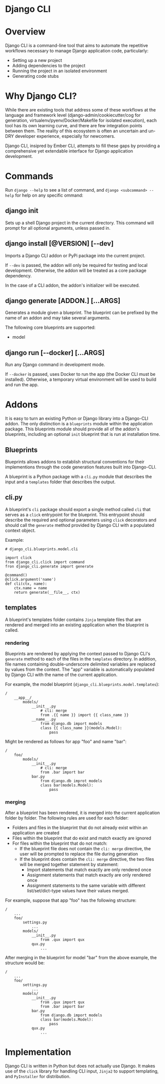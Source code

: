 Django CLI
==========

# Overview

Django CLI is a command-line tool that aims to automate the repetitive workflows necessary
to manage Django application code, particularly:

* Setting up a new project 
* Adding dependencies to the project
* Running the project in an isolated environment
* Generating code stubs

# Why Django CLI?

While there are existing tools that address some of these workflows at the language and framework level
(django-admin/cookiecutter/cog for generation, virtualenv/pyenv/Docker/Makefile for isolated execution),
each tool has its own learning curve, and there are few integration points between them.
The reality of this ecosystem is often an uncertain and un-DRY developer experience, especially
for newcomers. 

Django CLI, insipred by Ember CLI, attempts to fill these gaps by providing a comprehensive yet extendable
interface for Django application development.

# Commands

Run `django --help` to see a list of command, and `django <subcommand> --help` for help on any specific ommand:

## django init

Sets up a shell Django project in the current directory.
This command will prompt for all optional arguments, unless passed in.

## django install <ADDON>[@VERSION] [--dev]

Imports a Django CLI addon or PyPi package into the current project.

If `--dev` is passed, the addon will only be required for testing and local development.
Otherwise, the addon will be treated as a core package dependency.

In the case of a CLI addon, the addon's initializer will be executed.

## django generate [ADDON.]<BLUEPRINT> [...ARGS]

Generates a module given a blueprint. The blueprint can be prefixed by the name
of an addon and may take several arguments.

The following core blueprints are supported:

* model

## django run <COMMAND> [--docker] [...ARGS]

Run any Django command in development mode.

If `--docker` is passed, uses Docker to run the app (the Docker CLI must be installed).
Otherwise, a temporary virtual environment will be used to build and run the app.

# Addons

It is easy to turn an existing Python or Django library into a Django-CLI addon.
The only distinction is a `blueprints` module within the application package.
This blueprints module should provide all of the addon's blueprints, including an optional
`init` blueprint that is run at installation time.

## Blueprints

Blueprints allows addons to establish structural conventions for
their implementions through the code generation features built into Django-CLI.

A blueprint is a Python package with a `cli.py` module that describes the input
and a `templates` folder that describes the output.

## cli.py

A blueprint's `cli` package should export a single method called `cli` that serves as a `click`
entrypoint for the blueprint. This entrypoint should describe the required and optional parameters using
`click` decorators and should call the `generate` method provided by Django CLI with a
populated context object.

Example:

```
# django_cli.blueprints.model.cli

import click
from django_cli.click import command
fron django_cli.generate import generate

@command()
@click.argument('name')
def cli(ctx, name):
    ctx.name = name
    return generate(__file__, ctx)
```

## templates

A blueprint's templates folder contains `Jinja` template files that are rendered and merged into an existing
application when the blueprint is called.

### rendering

Blueprints are rendered by applying the context passed to Django CLI's `generate` method to each of the files
in the `templates` directory. In addition, file names containing double-underscore delimited variables are replaced by values
from the context. The "app" variable is automatically populated by Django CLI with the name of the current application.

For example, the model blueprint (`django_cli.blueprints.model.templates`):
```
/
    __app__/
        models/
            __init__.py
                # cli: merge
                from .{{ name }} import {{ class_name }}
            __name__.py
                from django.db import models
                class {{ class_name }}(models.Model):
                    pass
```

Might be rendered as follows for app "foo" and name "bar":

```
/
    foo/
        models/
            __init__.py
                # cli: merge
                from .bar import bar
            bar.py
                from django.db improt models
                class bar(models.Model):
                    pass
```

### merging

After a blueprint has been rendered, it is merged into the current application folder by folder.
The following rules are used for each folder:

* Folders and files in the blueprint that do not already exist within an application are created
* Files within the blueprint that do exist and match exactly are ignored
* For files within the blueprint that do not match:
  * If the blueprint file does not contain the `cli: merge` directive, the user will be prompted to replace the file during generation
  * If the blueprint does contain the `cli: merge` directive, the two files will be merged together statement by statement:
    * Import statements that match exactly are only rendered once
    * Assignment statements that match exactly are only rendered once
    * Assignment statements to the same variable with different list/set/dict-type values have their values merged.

For example, suppose that app "foo" has the following structure:

```
/
    ...
    foo/
        settings.py
            ...
        models/
            __init__.py
                from .qux import qux
            qux.py
                ...
```

After merging in the blueprint for model "bar" from the above example, the structure would be:

```
/
    ...
    foo/
        settings.py
            ...
        models/
            __init__.py
                from .qux import qux
                from .bar import bar
            bar.py
                from django.db import models
                class bar(models.Model):
                    pass
            qux.py
                ...
```

# Implementation

Django CLI is written in Python but does not actually use Django.
It makes use of the `click` library for handling CLI input, `Jinja2` to support templating, and `PyInstaller`
for distribution.


